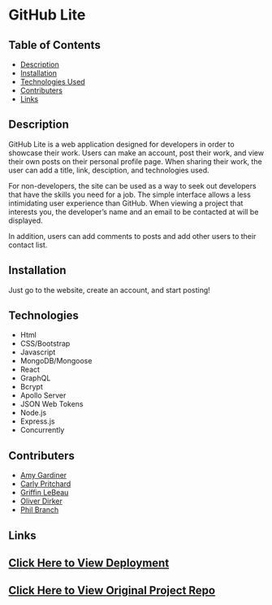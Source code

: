 # GitHub Lite

## Table of Contents

- [Description](#description)
- [Installation](#installation)
- [Technologies Used](#technologies)
- [Contributers](#contributers)
- [Links](#links)

## Description

GitHub Lite is a web application designed for developers in order to showcase their work. Users can make an account, post their work, and view their own posts on their personal profile page. When sharing their work, the user can add a title, link, desciption, and technologies used.

For non-developers, the site can be used as a way to seek out developers that have the skills you need for a job. The simple interface allows a less intimidating user experience than GitHub. When viewing a project that interests you, the developer’s name and an email to be contacted at will be displayed.

In addition, users can add comments to posts and add other users to their contact list.

## Installation

Just go to the website, create an account, and start posting!

## Technologies

- Html
- CSS/Bootstrap
- Javascript
- MongoDB/Mongoose
- React
- GraphQL
- Bcrypt
- Apollo Server
- JSON Web Tokens
- Node.js
- Express.js
- Concurrently

## Contributers

- [Amy Gardiner](https://github.com/amymgardiner)
- [Carly Pritchard](https://github.com/cjpritch)
- [Griffin LeBeau](https://github.com/griffinlebeau)
- [Oliver Dirker](https://github.com/olliedirker)
- [Phil Branch](https://github.com/PBranch243)

## Links

## [Click Here to View Deployment](https://enchanting-sprinkles-8e7e48.netlify.app)

## [Click Here to View Original Project Repo](https://github.com/cjpritch/github-lite)
